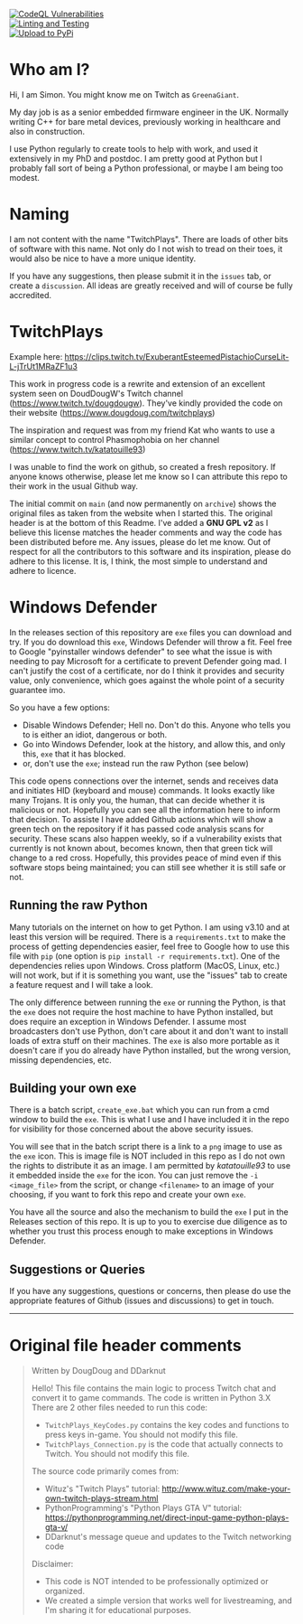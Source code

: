 [![CodeQL Vulnerabilities](https://github.com/howroyd/simonsays/actions/workflows/codeql-analysis.yml/badge.svg?branch=version2)](https://github.com/howroyd/simonsays/actions/workflows/codeql-analysis.yml)\
[![Linting and Testing](https://github.com/howroyd/simonsays/actions/workflows/python-app.yml/badge.svg?branch=version2)](https://github.com/howroyd/simonsays/actions/workflows/python-app.yml)\
[![Upload to PyPi](https://github.com/howroyd/simonsays/actions/workflows/python-publish.yml/badge.svg?branch=version2)](https://github.com/howroyd/simonsays/actions/workflows/python-publish.yml)

# Who am I?

Hi, I am Simon.  You might know me on Twitch as `GreenaGiant`.

My day job is as a senior embedded firmware engineer in the UK.  Normally writing C++ for bare metal devices, previously working in healthcare and also in construction.

I use Python regularly to create tools to help with work, and used it extensively in my PhD and postdoc.  I am pretty good at Python but I probably fall sort of being a Python professional, or maybe I am being too modest.

# Naming

I am not content with the name "TwitchPlays".   There are loads of other bits of software with this name.  Not only do I not wish to tread on their toes, it would also be nice to have a more unique identity.

If you have any suggestions, then please submit it in the `issues` tab, or create a `discussion`.  All ideas are greatly received and will of course be fully accredited.

# TwitchPlays

Example here: <https://clips.twitch.tv/ExuberantEsteemedPistachioCurseLit-L-jTrUt1MRaZF1u3>

This work in progress code is a rewrite and extension of an excellent system seen on DoudDougW's Twitch channel (<https://www.twitch.tv/dougdougw>). They've kindly provided the code on their website (<https://www.dougdoug.com/twitchplays>)

The inspiration and request was from my friend Kat who wants to use a similar concept to control Phasmophobia on her channel (<https://www.twitch.tv/katatouille93>)

I was unable to find the work on github, so created a fresh repository.  If anyone knows otherwise, please let me know so I can attribute this repo to their work in the usual Github way.

The initial commit on `main` (and now permanently on `archive`) shows the original files as taken from the website when I started this.  The original header is at the bottom of this Readme.  I've added a **GNU GPL v2** as I believe this license matches the header comments and way the code has been distributed before me.  Any issues, please do let me know.  Out of respect for all the contributors to this software and its inspiration, please do adhere to this license.  It is, I think, the most simple to understand and adhere to licence.

# Windows Defender

In the releases section of this repository are `exe` files you can download and try.  If you do download this `exe`, Windows Defender will throw a fit.  Feel free to Google "pyinstaller windows defender" to see what the issue is with needing to pay Microsoft for a certificate to prevent Defender going mad.  I can't justify the cost of a certificate, nor do I think it provides and security value, only convenience, which goes against the whole point of a security guarantee imo.

So you have a few options:

- Disable Windows Defender; Hell no.  Don't do this.  Anyone who tells you to is either an idiot, dangerous or both.
- Go into Windows Defender, look at the history, and allow this, and only this, `exe` that it has blocked.
- or, don't use the `exe`; instead run the raw Python (see below)

This code opens connections over the internet, sends and receives data and initiates HID (keyboard and mouse) commands.  It looks exactly like many Trojans.  It is only you, the human, that can decide whether it is malicious or not.  Hopefully you can see all the information here to inform that decision.  To assiste I have added Github actions which will show a green tech on the repository if it has passed code analysis scans for security.  These scans also happen weekly, so if a vulnerability exists that currently is not known about, becomes known, then that green tick will change to a red cross.  Hopefully, this provides peace of mind even if this software stops being maintained; you can still see whether it is still safe or not.

## Running the raw Python

Many tutorials on the internet on how to get Python.  I am using v3.10 and at least this version will be required.  There is a `requirements.txt` to make the process of getting dependencies easier, feel free to Google how to use this file with `pip` (one option is `pip install -r requirements.txt`).  One of the dependencies relies upon Windows.  Cross platform (MacOS, Linux, etc.) will not work, but if it is something you want, use the "issues" tab to create a feature request and I will take a look.

The only difference between running the `exe` or running the Python, is that the `exe` does not require the host machine to have Python installed, but does require an exception in Windows Defender.  I assume most broadcasters don't use Python, don't care about it and don't want to install loads of extra stuff on their machines.  The `exe` is also more portable as it doesn't care if you do already have Python installed, but the wrong version, missing dependencies, etc.

## Building your own exe

There is a batch script, `create_exe.bat` which you can run from a cmd window to build the `exe`.  This is what I use and I have included it in the repo for visibility for those concerned about the above security issues.

You will see that in the batch script there is a link to a `png` image to use as the `exe` icon.  This is image file is NOT included in this repo as I do not own the rights to distribute it as an image.  I am permitted by _katatouille93_ to use it embedded inside the `exe` for the icon.  You can just remove the `-i <image_file>` from the script, or change `<filename>` to an image of your choosing, if you want to fork this repo and create your own `exe`.

You have all the source and also the mechanism to build the `exe` I put in the Releases section of this repo.  It is up to you to exercise due diligence as to whether you trust this process enough to make exceptions in Windows Defender.

## Suggestions or Queries

If you have any suggestions, questions or concerns, then please do use the appropriate features of Github (issues and discussions) to get in touch.

---

# Original file header comments
>
> Written by DougDoug and DDarknut
>
> Hello! This file contains the main logic to process Twitch chat and convert it to game commands.
> The code is written in Python 3.X
> There are 2 other files needed to run this code:
>
> - `TwitchPlays_KeyCodes.py` contains the key codes and functions to press keys in-game. You should not modify this file.
> - `TwitchPlays_Connection.py` is the code that actually connects to Twitch. You should not modify this file.
>
> The source code primarily comes from:
>
> - Wituz's "Twitch Plays" tutorial: <http://www.wituz.com/make-your-own-twitch-plays-stream.html>
> - PythonProgramming's "Python Plays GTA V" tutorial: <https://pythonprogramming.net/direct-input-game-python-plays-gta-v/>
> - DDarknut's message queue and updates to the Twitch networking code
>
> Disclaimer:
>
> - This code is NOT intended to be professionally optimized or organized.
> - We created a simple version that works well for livestreaming, and I'm sharing it for educational purposes.
